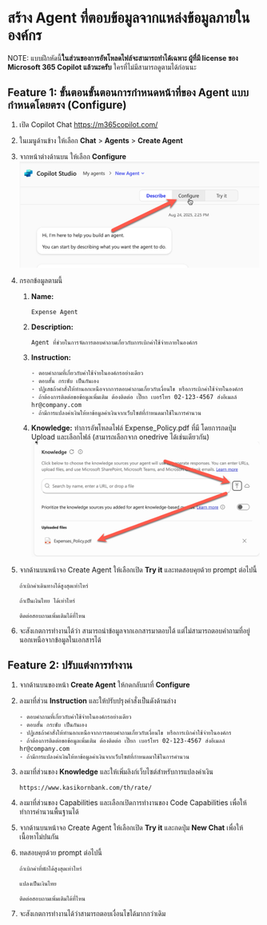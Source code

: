 
# สร้าง Agent ที่ตอบข้อมูลจากแหล่งข้อมูลภายในองค์กร

NOTE: แบบฝึกหัดนี้**ในส่วนของการอัพโหลดไฟล์จะสามารถทำได้เฉพาะ ผู้ที่มี license ของ Microsoft 365 Copilot แล้วนะครับ** ใครที่ไม่มีสามารถดูตามได้ก่อนนะ

## Feature 1: ขั้นตอนขั้นตอนการกำหนดหน้าที่ของ Agent แบบกำหนดโดยตรง (Configure)

1. เปิด Copilot Chat https://m365copilot.com/
2. ในเมนูด้านข้าง ให้เลือก **Chat** > **Agents** > **Create Agent** 
3. จากหน้าต่างด้านบน ให้เลือก **Configure**
   ![alt text](../../images/agent/2025-08-24_14-26-02.png)

4. กรอกข้อมูลตามนี้
   1. **Name:** 
        ```
        Expense Agent
        ```
   2. **Description:** 
        ```
        Agent ที่ช่วยในการจัดการตอบคำถามเกี่ยวกับการเบิกค่าใช้จ่ายภายในองค์กร
        ```
   3. **Instruction:** 
        ```
        - ตอบคำถามที่เกี่ยวกับค่าใช้จ่ายในองค์กรอย่างเดียว
        - ตอบสั้น กระชับ เป็นกันเอง
        - ปฏิเสธถ้าคำสั่งให้ทำนอกเหนือจากการตอบคำถามเกี่ยวกับเงื่อนไข หรือการเบิกค่าใช้จ่ายในองค์กร
        - ถ้าต้องการติดต่อขอข้อมูลเพิ่มเติม ต้องติดต่อ เปี๊ยก เบอร์โทร 02-123-4567 ส่งอีเมลล์ hr@company.com
        - ถ้ามีการแปลงค่าเงินให้หาข้อมูลค่าเงินจากเว็บไซต์ที่กำหนดมาใช้ในการคำนวน
        ```
    4. **Knowledge:** ทำการอัพโหลดไฟล์ Expense_Policy.pdf ที่มี โดยการกดปุ่ม Upload และเลือกไฟล์ (สามารถเลือกจาก onedrive ได้เช่นเดียวกัน)
    ![alt text](../../images/agent/2025-08-24_14-31-02.png)


 5. จากด้านบนหน้าจอ Create Agent ให้เลือกเปิด **Try it**  และทดสอบคุยด้วย prompt ต่อไปนี้
    ```
    ถ้าเบิกค่าเดินทางได้สูงสุดเท่าไหร่
    ```
    ```
    ถ้าเป็นเงินไทย ได้เท่าไหร่
    ```
    ```
    ติดต่อสอบถามเพิ่มเติมได้ที่ไหน
    ```
 6. จะสังเกตการทำงานได้ว่า สามารถนำข้อมูลจากเอกสารมาตอบได้ แต่ไม่สามารถตอบคำถามที่อยู่นอกเหนือจากข้อมูลในเอกสารได้

## Feature 2: ปรับแต่งการทำงาน

1. จากด้านบนของหน้า **Create Agent** ให้กดกลับมาที่ **Configure** 
2. ลงมาที่ส่วน **Instruction** และให้ปรับปรุงคำสั่งเป็นดังด้านล่าง

    ```
    - ตอบคำถามที่เกี่ยวกับค่าใช้จ่ายในองค์กรอย่างเดียว
    - ตอบสั้น กระชับ เป็นกันเอง
    - ปฏิเสธถ้าคำสั่งให้ทำนอกเหนือจากการตอบคำถามเกี่ยวกับเงื่อนไข หรือการเบิกค่าใช้จ่ายในองค์กร
    - ถ้าต้องการติดต่อขอข้อมูลเพิ่มเติม ต้องติดต่อ เปี๊ยก เบอร์โทร 02-123-4567 ส่งอีเมลล์ hr@company.com
    - ถ้ามีการแปลงค่าเงินให้หาข้อมูลค่าเงินจากเว็บไซต์ที่กำหนดมาใช้ในการคำนวน
    ```

3. ลงมาที่ส่วนของ **Knowledge** และให้เพิ่มลิงก์เว็บไซต์สำหรับการแปลงค่าเงิน

    ```
    https://www.kasikornbank.com/th/rate/
    ```

4. ลงมาที่ส่วนของ Capabilities และเลือกเปิดการทำงานของ Code Capabilities เพื่อให้ทำการคำนวนพื้นฐานได้

5. จากด้านบนหน้าจอ Create Agent ให้เลือกเปิด **Try it**  และกดปุ่ม **New Chat** เพื่อให้เนื้อหาไม่ปนกัน 
6. ทดสอบคุยด้วย prompt ต่อไปนี้
    ```
    ถ้าเบิกค่าที่พักได้สูงสุดเท่าไหร่
    ```
    ```
    แปลงเป็นเงินไทย
    ```
    ```
    ติดต่อสอบถามเพิ่มเติมได้ที่ไหน
    ```

7. จะสังเกตการทำงานได้ว่าสามารถตอบเงื่อนไขได้มากกว่าเดิม